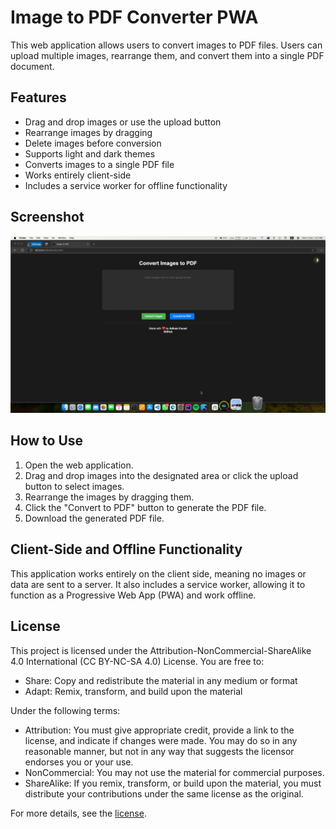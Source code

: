 # Image to PDF Converter PWA

This web application allows users to convert images to PDF files. Users can upload multiple images, rearrange them, and convert them into a single PDF document.

## Features

- Drag and drop images or use the upload button
- Rearrange images by dragging
- Delete images before conversion
- Supports light and dark themes
- Converts images to a single PDF file
- Works entirely client-side
- Includes a service worker for offline functionality

## Screenshot

![Screenshot](screenshot.png)

## How to Use

1. Open the web application.
2. Drag and drop images into the designated area or click the upload button to select images.
3. Rearrange the images by dragging them.
4. Click the "Convert to PDF" button to generate the PDF file.
5. Download the generated PDF file.

## Client-Side and Offline Functionality

This application works entirely on the client side, meaning no images or data are sent to a server. It also includes a service worker, allowing it to function as a Progressive Web App (PWA) and work offline.

## License

This project is licensed under the Attribution-NonCommercial-ShareAlike 4.0 International (CC BY-NC-SA 4.0) License. You are free to:

- Share: Copy and redistribute the material in any medium or format
- Adapt: Remix, transform, and build upon the material

Under the following terms:

- Attribution: You must give appropriate credit, provide a link to the license, and indicate if changes were made. You may do so in any reasonable manner, but not in any way that suggests the licensor endorses you or your use.
- NonCommercial: You may not use the material for commercial purposes.
- ShareAlike: If you remix, transform, or build upon the material, you must distribute your contributions under the same license as the original.

For more details, see the [license](LICENSE).